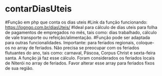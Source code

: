 # contarDiasUteis
#Função em php que conta os dias uteis
#Link da função funcionando: https://logngo.com.br/diasUteis/
#Ideal para cálculo de dias uteis para folha de pagamentos de empregados no mês, tais como: dias trabalhado, cálculo de vale transporte ou refeição/alimentação.
#Função pode ser adaptada para outras funcionalidades.
Importante: para feriados regionais, coloque-os no array de feriados.
Não precisa se preocupar com os feriados flutuantes do ano, tais como: carnaval, Páscoa, Corpus Christ e sexta-feira santa. A função já faz esse cálculo.
Foram considerados os feriados locais de Niterói no array de feriados.
Favor alterar esse array para feriados fixos de sua região.
